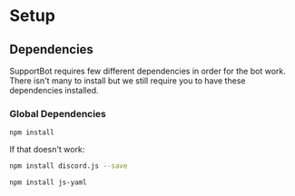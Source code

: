 # Setup

## Dependencies <a id="dependencies"></a>

SupportBot requires few different dependencies in order for the bot work. There isn't many to install but we still require you to have these dependencies installed.

### Global Dependencies

```
npm install
```

If that doesn't work:

```bash
npm install discord.js --save

npm install js-yaml
```



